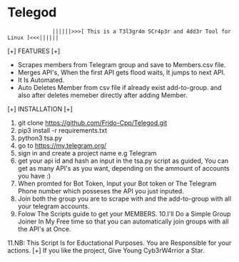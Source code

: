 # Telegod
                  ||||||>>>[ This is a T3l3gr4m SCr4p3r and 4dd3r Tool for Linux ]<<<||||||

  [+] FEATURES [+]
- Scrapes members from Telegram group and save to Members.csv file.
- Merges API's, When the first API gets flood waits, It jumps to next API.
- It Is Automated.
- Auto Deletes Member from csv file if already exist add-to-group. and also after deletes memeber directly after adding Member.

[+] INSTALLATION [+]

1. git clone https://github.com/Frido-Cpp/Telegod.git 
2. pip3 install -r requirements.txt
3. python3 tsa.py
4. go to https://my.telegram.org/ 
5. sign in and create a project name e.g Telegram
6. get your api id and hash an input in the tsa.py script as guided, You can get as many API's as you want, depending on the ammount of accounts you have :)
7. When promted for Bot Token, Input your Bot token or The Telegram Phone number which posseses the API you just inputed.
8. Join both the group you are to scrape with and the add-to-group with all your telegram accounts.
9. Folow The Scripts guide to get your MEMBERS.
10.I'll Do a Simple Group Joiner In My Free time so that you can automatically join groups with all the API's at Once.

 11.NB: This Script Is for Eductational Purposes. You are Responsible for your actions.
 [+] If you like the project, Give Young Cyb3rW4rrior a Star.

